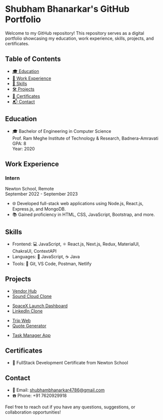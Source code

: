 # Shubham Bhanarkar's GitHub Portfolio

Welcome to my GitHub repository! This repository serves as a digital portfolio showcasing my education, work experience, skills, projects, and certificates.

## Table of Contents

- [:mortar_board: Education](#education)
- [:briefcase: Work Experience](#work-experience)
- [:rocket: Skills](#skills)
- [:hammer_and_wrench: Projects](#projects)
- [:scroll: Certificates](#certificates)
- [:mailbox_with_mail: Contact](#contact)

## Education

- 🎓 Bachelor of Engineering in Computer Science  
   Prof. Ram Meghe Institute of Technology & Research, Badnera-Amravati  
  GPA: 8  
  Year: 2020

## Work Experience

### Intern

Newton School, Remote  
September 2022 - September 2023

- 🌐 Developed full-stack web applications using Node.js, React.js, Express.js, and MongoDB.
- 📚 Gained proficiency in HTML, CSS, JavaScript, Bootstrap, and more.

## Skills

- Frontend: 💻 JavaScript, ⚛️ React.js, Next.js, Redux, <!--🎨 SCSS,-->MaterialUI, ChakraUI, ContextAPI
- Languages: 🐍 JavaScript,<!-- 🐍 Python,--> ☕ Java
- Tools: 🔧 Git, VS Code, Postman, Netlify

## Projects

- [Vendor Hub](https://vendor-hub-75wt.vercel.app/)
- [Sound Cloud Clone](https://sound-cloud-clone-react.vercel.app/)
<!-- : A social development environment for front-end designers and developers. -->
- [SpaceX Launch Dashboard](https://spacex-launch-dashboard-three.vercel.app/)
- [LinkedIn Clone](https://linked-in-clone-react-project-3epg7pmhvtc0.vercel.app/)
<!-- : A simple to-do application with item management features. -->
- [Trip Web](https://trip-web123.netlify.app/)
- [Quote Generator](https://quotes-generator987.netlify.app/)
<!-- : An app to search for specific recipes. -->
- [Task Manager App](https://taskmngerapp.netlify.app/)
<!-- : A tool to organize and track software issues and bugs. -->

## Certificates

<!-- - ✅ Problem Solving Certificate from HackerRank -->

- 🎉 FullStack Development Certificate from Newton School
  <!-- - 🏆 Certificate of Participation from IIT BHU Techfest -->
  <!-- - 🥇 Certificate of Achievement from Locofast -->

## Contact

- 📧 Email: shubhambhanarkar4786@gmail.com
- ☎️ Phone: +91 7620929918

Feel free to reach out if you have any questions, suggestions, or collaboration opportunities!
